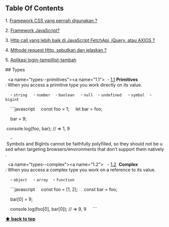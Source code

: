 ## Table Of Contents
  
 ​​1.​ [​​Framework CSS yang pernah digunakan ?](#types)

 2.​ [​Framework JavaScript?​](#references)

 ​​3.​ [​Http call yang lebih baik di JavaScript FetchApi, jQuery, atau AXIOS ?](#objects)

 ​​4.​ [​Mthode request Http, sebutkan dan jelaskan ?](#arrays) 

 ​5.​ [Aplikasi login-tampillist-tambah​​](#destructuring)


  
 ​##​ ​Types 
  
 ​  <a name="types--primitives"></a><a name="1.1"></a> 
 ​  ​-​ [​1.1​](#types--primitives) ​**Primitives**​: When you access a primitive type you work directly on its value. 
  
 ​    ​-​ ​`string` 
 ​    ​-​ ​`number` 
 ​    ​-​ ​`boolean` 
 ​    ​-​ ​`null` 
 ​    ​-​ ​`undefined` 
 ​    ​-​ ​`symbol` 
 ​    ​-​ ​`bigint` 
  
 ​    ```javascript 
 ​    ​const​ ​foo​ ​=​ ​1​; 
 ​    ​let​ bar ​=​ foo; 
  
 ​    bar ​=​ ​9​; 
  
 ​    ​console​.​log​(foo, bar); ​//​ => 1, 9 

 
 ​    ​-​ Symbols and BigInts cannot be faithfully polyfilled, so they should not be used when targeting browsers/environments that don’t support them natively. 
  
 ​  <a name="types--complex"></a><a name="1.2"></a> 
 ​  ​-​ [​1.2​](#types--complex)  ​**Complex**​: When you access a complex type you work on a reference to its value. 
  
 ​    ​-​ ​`object` 
 ​    ​-​ ​`array` 
 ​    ​-​ ​`function` 
  
 ​    ```javascript 
 ​    ​const​ ​foo​ ​=​ [​1​, ​2​]; 
 ​    ​const​ ​bar​ ​=​ foo; 
  
 ​    bar[​0​] ​=​ ​9​; 
  
 ​    ​console​.​log​(foo[​0​], bar[​0​]); ​//​ => 9, 9 
 ​    ``` 
  
 ​**[​⬆ back to top​](#table-of-contents)** 
 
  

